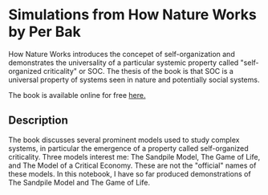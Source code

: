 # Simulations from How Nature Works by Per Bak
How Nature Works introduces the concepet of self-organization and demonstrates the universality of a particular systemic property called "self-organized criticality" or SOC. The thesis of the book is that SOC is a universal property of systems seen in nature and potentially social systems.

The book is available online for free [here.](http://blairgemmer.com/docs/BakTang/HowNatureWorks-PerBak.pdf)

## Description
The book discusses several prominent models used to study complex systems, in particular the emergence of a property called self-organized criticality. Three models interest me: The Sandpile Model, The Game of Life, and The Model of a Critical Economy. These are not the "official" names of these models. In this notebook, I have so far produced demonstrations of The Sandpile Model and The Game of Life.
